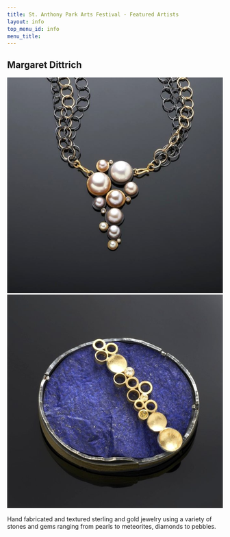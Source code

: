 ```yaml
---
title: St. Anthony Park Arts Festival - Featured Artists
layout: info
top_menu_id: info
menu_title:
---
```


## Margaret Dittrich

<img class='featured leftpic' src='/images/Dittrich3.jpg'>
<img class='featured leftpic' src='/images/Dittrich4.jpg'>

Hand fabricated and textured sterling and gold jewelry 
using a variety of stones and gems ranging from pearls to meteorites, diamonds to pebbles.